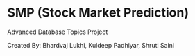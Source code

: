 # SMP (Stock Market Prediction)

Advanced Database Topics Project

Created By: Bhardvaj Lukhi, Kuldeep Padhiyar, Shruti Saini

